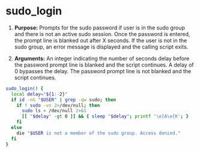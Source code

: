 # sudo_login

1. **Purpose:** Prompts for the sudo password if user is in the sudo group and there is not an active sudo session. Once the password is entered, the prompt line is blanked out after X seconds. If the user is not in the sudo group, an error message is displayed and the calling script exits.

2. **Arguments:** An integer indicating the number of seconds delay before the password prompt line is blanked and the script continues. A delay of 0 bypasses the delay. The password prompt line is not blanked and the script continues.

```bash
sudo_login() {
  local delay="${1:-2}"
  if id -nG "$USER" | grep -qw sudo; then
    if ! sudo -vn 2>/dev/null; then
      sudo ls > /dev/null 2>&1
      [[ "$delay" -gt 0 ]] && { sleep "$delay"; printf '\e[A\e[K'; }
    fi
  else
    die "$USER is not a member of the sudo group. Access denied."
  fi
}
```
